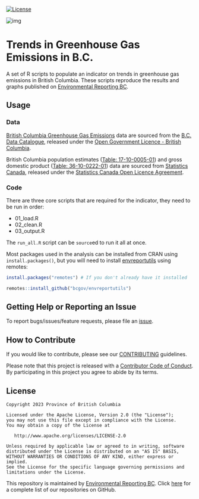 </a>[![License](https://img.shields.io/badge/License-Apache%202.0-blue.svg)](https://opensource.org/licenses/Apache-2.0)

![img](https://img.shields.io/badge/Lifecycle-Stable-97ca00)

# Trends in Greenhouse Gas Emissions in B.C.  
 
A set of R scripts to populate an indicator on trends in greenhouse gas emissions in British Columbia. These scripts reproduce the results and graphs published on [Environmental Reporting BC](http://www.env.gov.bc.ca/soe/indicators/sustainability/ghg-emissions.html).

## Usage

### Data
[British Columbia Greenhouse Gas Emissions](https://catalogue.data.gov.bc.ca/dataset/24c899ee-ef73-44a2-8569-a0d6b094e60c) data are sourced from the [B.C. Data Catalogue](https://catalogue.data.gov.bc.ca/dataset?download_audience=Public), released under the
[Open Government Licence - British Columbia](http://www2.gov.bc.ca/gov/content/governments/about-the-bc-government/databc/open-data/open-government-license-bc).

British Columbia population estimates ([Table: 17-10-0005-01](https://www150.statcan.gc.ca/t1/tbl1/en/tv.action?pid=1710000501)) and gross domestic product ([Table: 36-10-0222-01](https://www150.statcan.gc.ca/t1/tbl1/en/tv.action?pid=3610022201)) data are sourced from [Statistics Canada](https://www.statcan.gc.ca/eng/start), released under the [Statistics Canada Open Licence Agreement](https://www.statcan.gc.ca/eng/reference/licence). 


### Code
There are three core scripts that are required for the indicator, they need to be run in order:

- 01_load.R
- 02_clean.R
- 03_output.R

The `run_all.R` script can be `source`ed to run it all at once.

Most packages used in the analysis can be installed from CRAN using `install.packages()`, but you will need to install [envreportutils](https://github.com/bcgov/envreportutils) using remotes:


```r
install.packages("remotes") # If you don't already have it installed

remotes::install_github("bcgov/envreportutils")

```

## Getting Help or Reporting an Issue

To report bugs/issues/feature requests, please file an [issue](https://github.com/bcgov/ghg-emissions-indicator/issues).

## How to Contribute

If you would like to contribute, please see our [CONTRIBUTING](CONTRIBUTING.md) guidelines.

Please note that this project is released with a [Contributor Code of Conduct](CODE_OF_CONDUCT.md). By participating in this project you agree to abide by its terms.

## License

    Copyright 2023 Province of British Columbia

    Licensed under the Apache License, Version 2.0 (the "License");
    you may not use this file except in compliance with the License.
    You may obtain a copy of the License at 

       http://www.apache.org/licenses/LICENSE-2.0

    Unless required by applicable law or agreed to in writing, software
    distributed under the License is distributed on an "AS IS" BASIS,
    WITHOUT WARRANTIES OR CONDITIONS OF ANY KIND, either express or implied.
    See the License for the specific language governing permissions and
    limitations under the License.
    
This repository is maintained by [Environmental Reporting BC](http://www2.gov.bc.ca/gov/content?id=FF80E0B985F245CEA62808414D78C41B). Click [here](https://github.com/bcgov/EnvReportBC) for a complete list of our repositories on GitHub.
